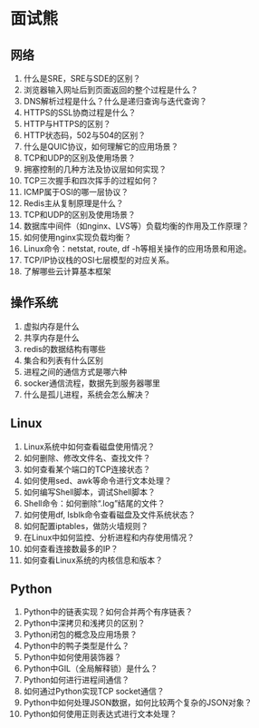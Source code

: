 # 面试熊

## 网络
1. 什么是SRE，SRE与SDE的区别？
2. 浏览器输入网址后到页面返回的整个过程是什么？
3. DNS解析过程是什么？什么是递归查询与迭代查询？
4. HTTPS的SSL协商过程是什么？
5. HTTP与HTTPS的区别？
6. HTTP状态码，502与504的区别？
7. 什么是QUIC协议，如何理解它的应用场景？
8. TCP和UDP的区别及使用场景？
9. 拥塞控制的几种方法及协议层如何实现？
10. TCP三次握手和四次挥手的过程如何？
11. ICMP属于OSI的哪一层协议？
12. Redis主从复制原理是什么？
13. TCP和UDP的区别及使用场景？
14. 数据库中间件（如nginx、LVS等）负载均衡的作用及工作原理？
15. 如何使用nginx实现负载均衡？
16. Linux命令：netstat, route, df -h等相关操作的应用场景和用途。
17. TCP/IP协议栈的OSI七层模型的对应关系。
18. 了解哪些云计算基本框架
## 操作系统
1. 虚拟内存是什么
2. 共享内存是什么
3. redis的数据结构有哪些
4. 集合和列表有什么区别
5. 进程之间的通信方式是哪六种
6. socker通信流程，数据先到服务器哪里
7. 什么是孤儿进程，系统会怎么解决？
## Linux
1. Linux系统中如何查看磁盘使用情况？
2. 如何删除、修改文件名、查找文件？
3. 如何查看某个端口的TCP连接状态？
4. 如何使用sed、awk等命令进行文本处理？
5. 如何编写Shell脚本，调试Shell脚本？
6. Shell命令：如何删除“.log”结尾的文件？
7. 如何使用df, lsblk命令查看磁盘及文件系统状态？
8. 如何配置iptables，做防火墙规则？
9. 在Linux中如何监控、分析进程和内存使用情况？
10. 如何查看连接数最多的IP？
11. 如何查看Linux系统的内核信息和版本？
## Python
1. Python中的链表实现？如何合并两个有序链表？
2. Python中深拷贝和浅拷贝的区别？
3. Python闭包的概念及应用场景？
4. Python中的鸭子类型是什么？
5. Python中如何使用装饰器？
6. Python中GIL（全局解释锁）是什么？
7. Python如何进行进程间通信？
8. 如何通过Python实现TCP socket通信？
9. Python中如何处理JSON数据，如何比较两个复杂的JSON对象？
10. Python如何使用正则表达式进行文本处理？
